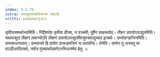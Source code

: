 ```yaml
---
index: 5.2.76
sutra: अयःशूलदण्डाजिनाभ्यां ठक्ठञौ
vritti: padamanjari
---
```


 तृतीयासमर्थाभ्यामिति। निर्द्देशादेव तृतीया हीयम्, न पञ्चमी; पूर्वेण साहचर्यात्। तीक्ष्ण उपायोऽयःशूलमिति। यथायःशुलं तीक्षणं तथान्योऽपि तीक्षणं उपायोऽयःशूलमित्युपचारादुच्यत इत्यर्थः। दम्भोदण्डाजिनमिति। दम्भसाधनत्वात्। दम्भवन्तो हि प्रायेण दण्कडमजिनं च धारयन्ति। तेनेति। दम्भेन तु धारयतु मा वाऽदीधरदित्यर्थः, सर्वत्र मुख्यार्थाग्रहणेऽनभिधानमेव हेतुः ॥